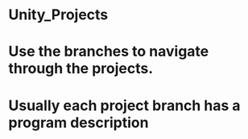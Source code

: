 # Unity_Projects #
# Use the branches to navigate through the projects. #
# Usually each project branch has a program description
